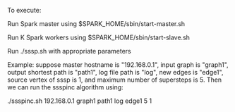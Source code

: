 To execute:

  Run Spark master using $SPARK_HOME/sbin/start-master.sh 
  
  Run K Spark workers using $SPARK_HOME/sbin/start-slave.sh 
  
  Run ./sssp.sh with appropriate parameters
  
Example: 
  suppose master hostname is "192.168.0.1",
  input graph is "graph1",
  output shortest path is "path1",
  log file path is "log",
  new edges is "edge1",
  source vertex of sssp is 1, and
  maximum number of supersteps is 5. Then we can run the ssspinc algorithm using:
  
  
  ./ssspinc.sh 192.168.0.1 graph1 path1 log edge1 5 1  


  
